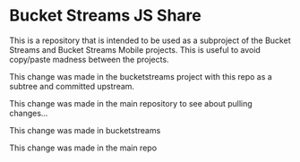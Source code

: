 # Bucket Streams JS Share

This is a repository that is intended to be used as a subproject of the Bucket Streams and Bucket Streams Mobile projects. This is useful to avoid copy/paste madness between the projects.

This change was made in the bucketstreams project with this repo as a subtree and committed upstream.

This change was made in the main repository to see about pulling changes...

This change was made in bucketstreams

This change was made in the main repo
